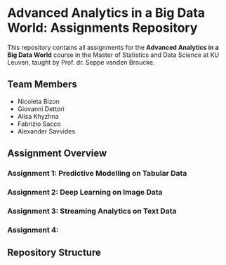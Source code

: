 # Advanced Analytics in a Big Data World: Assignments Repository
This repository contains all assignments for the **Advanced Analytics in a Big Data World** course in the Master of Statistics and Data Science at KU Leuven, taught by Prof. dr. Seppe vanden Broucke.
## Team Members
- Nicoleta Bizon
- Giovanni Dettori
- Alisa Khyzhna
- Fabrizio Sacco
- Alexander Savvides
## Assignment Overview
### Assignment 1: Predictive Modelling on Tabular Data
### Assignment 2: Deep Learning on Image Data
### Assignment 3: Streaming Analytics on Text Data
### Assignment 4:
## Repository Structure

